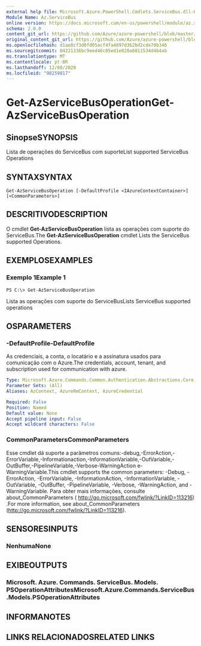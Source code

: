 ```yaml
---
external help file: Microsoft.Azure.PowerShell.Cmdlets.ServiceBus.dll-Help.xml
Module Name: Az.ServiceBus
online version: https://docs.microsoft.com/en-us/powershell/module/az.servicebus/get-azservicebusoperation
schema: 2.0.0
content_git_url: https://github.com/Azure/azure-powershell/blob/master/src/ServiceBus/ServiceBus/help/Get-AzServiceBusOperation.md
original_content_git_url: https://github.com/Azure/azure-powershell/blob/master/src/ServiceBus/ServiceBus/help/Get-AzServiceBusOperation.md
ms.openlocfilehash: d1ae8cf3d0fd05acf4fa4897d362bd2cde70b346
ms.sourcegitcommit: 04221336bc9eed46c05ed1e828a6811534d4b4ab
ms.translationtype: MT
ms.contentlocale: pt-BR
ms.lasthandoff: 12/08/2020
ms.locfileid: "98259817"
---
```

# <span data-ttu-id="76ae6-101">Get-AzServiceBusOperation</span><span class="sxs-lookup"><span data-stu-id="76ae6-101">Get-AzServiceBusOperation</span></span>

## <span data-ttu-id="76ae6-102">Sinopse</span><span class="sxs-lookup"><span data-stu-id="76ae6-102">SYNOPSIS</span></span>
<span data-ttu-id="76ae6-103">Lista de operações do ServiceBus com suporte</span><span class="sxs-lookup"><span data-stu-id="76ae6-103">List supported ServiceBus Operations</span></span>

## <span data-ttu-id="76ae6-104">SYNTAX</span><span class="sxs-lookup"><span data-stu-id="76ae6-104">SYNTAX</span></span>

```
Get-AzServiceBusOperation [-DefaultProfile <IAzureContextContainer>] [<CommonParameters>]
```

## <span data-ttu-id="76ae6-105">DESCRITIVO</span><span class="sxs-lookup"><span data-stu-id="76ae6-105">DESCRIPTION</span></span>
<span data-ttu-id="76ae6-106">O cmdlet **Get-AzServiceBusOperation** lista as operações com suporte do ServiceBus.</span><span class="sxs-lookup"><span data-stu-id="76ae6-106">The **Get-AzServiceBusOperation** cmdlet Lists the ServiceBus supported Operations.</span></span>

## <span data-ttu-id="76ae6-107">EXEMPLOS</span><span class="sxs-lookup"><span data-stu-id="76ae6-107">EXAMPLES</span></span>

### <span data-ttu-id="76ae6-108">Exemplo 1</span><span class="sxs-lookup"><span data-stu-id="76ae6-108">Example 1</span></span>
```
PS C:\> Get-AzServiceBusOperation
```

<span data-ttu-id="76ae6-109">Lista as operações com suporte do ServiceBus</span><span class="sxs-lookup"><span data-stu-id="76ae6-109">Lists ServiceBus supported operations</span></span>

## <span data-ttu-id="76ae6-110">OS</span><span class="sxs-lookup"><span data-stu-id="76ae6-110">PARAMETERS</span></span>

### <span data-ttu-id="76ae6-111">-DefaultProfile</span><span class="sxs-lookup"><span data-stu-id="76ae6-111">-DefaultProfile</span></span>
<span data-ttu-id="76ae6-112">As credenciais, a conta, o locatário e a assinatura usados para comunicação com o Azure.</span><span class="sxs-lookup"><span data-stu-id="76ae6-112">The credentials, account, tenant, and subscription used for communication with azure.</span></span>

```yaml
Type: Microsoft.Azure.Commands.Common.Authentication.Abstractions.Core.IAzureContextContainer
Parameter Sets: (All)
Aliases: AzContext, AzureRmContext, AzureCredential

Required: False
Position: Named
Default value: None
Accept pipeline input: False
Accept wildcard characters: False
```

### <span data-ttu-id="76ae6-113">CommonParameters</span><span class="sxs-lookup"><span data-stu-id="76ae6-113">CommonParameters</span></span>
<span data-ttu-id="76ae6-114">Esse cmdlet dá suporte a parâmetros comuns:-debug,-ErrorAction,-ErrorVariable,-Informationaction,-InformationVariable,-OutVariable,-OutBuffer,-PipelineVariable,-Verbose-WarningAction e-WarningVariable.</span><span class="sxs-lookup"><span data-stu-id="76ae6-114">This cmdlet supports the common parameters: -Debug, -ErrorAction, -ErrorVariable, -InformationAction, -InformationVariable, -OutVariable, -OutBuffer, -PipelineVariable, -Verbose, -WarningAction, and -WarningVariable.</span></span> <span data-ttu-id="76ae6-115">Para obter mais informações, consulte about_CommonParameters ( http://go.microsoft.com/fwlink/?LinkID=113216) .</span><span class="sxs-lookup"><span data-stu-id="76ae6-115">For more information, see about_CommonParameters (http://go.microsoft.com/fwlink/?LinkID=113216).</span></span>

## <span data-ttu-id="76ae6-116">SENSORES</span><span class="sxs-lookup"><span data-stu-id="76ae6-116">INPUTS</span></span>

### <span data-ttu-id="76ae6-117">Nenhuma</span><span class="sxs-lookup"><span data-stu-id="76ae6-117">None</span></span>

## <span data-ttu-id="76ae6-118">EXIBE</span><span class="sxs-lookup"><span data-stu-id="76ae6-118">OUTPUTS</span></span>

### <span data-ttu-id="76ae6-119">Microsoft. Azure. Commands. ServiceBus. Models. PSOperationAttributes</span><span class="sxs-lookup"><span data-stu-id="76ae6-119">Microsoft.Azure.Commands.ServiceBus.Models.PSOperationAttributes</span></span>

## <span data-ttu-id="76ae6-120">INFORMA</span><span class="sxs-lookup"><span data-stu-id="76ae6-120">NOTES</span></span>

## <span data-ttu-id="76ae6-121">LINKS RELACIONADOS</span><span class="sxs-lookup"><span data-stu-id="76ae6-121">RELATED LINKS</span></span>
